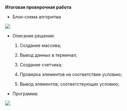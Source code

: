 **Итоговая проверочная работа**

- Блок-схема алгоритма

![](skhema)

- Описание решения:

    1. Создание массива;

    2. Вывод данных в терминал;

    3. Создание счетчика;

    4. Проверка элементов на соответствие условию;

    5. Вывод элементов, соответствующих условию;
- Программа:

![](programm)
